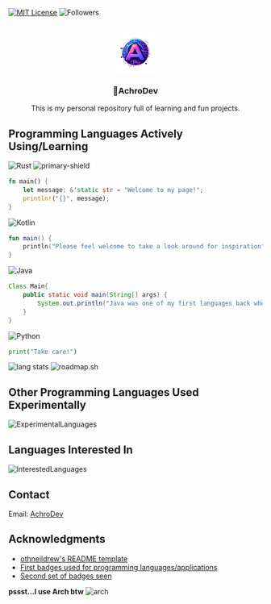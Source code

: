 <!-- Improved compatibility of back to top link: See: https://github.com/othneildrew/Best-README-Template/pull/73 -->

<a name="readme-top"></a>

<!-- PROJECT SHIELDS -->

[![MIT License][license-shield]][license-url]
![Followers][followers-shield]

<!-- PROJECT LOGO -->
<br />
<div align="center">
  <a href="https://github.com/AchroDev/AchroDev">
    <img src="images/logo.png" alt="Logo" width="80" height="80">
  </a>

<h3 align="center">👋AchroDev</h3>

  <p align="center">
    This is my personal repository full of learning and fun projects.
    <br />
  </p>
</div>

<!-- USAGE EXAMPLES -->

## Programming Languages Actively Using/Learning

![Rust][rust-shield] ![primary-shield]

```Rust
fn main() {
    let message: &'static str = "Welcome to my page!";
    println!("{}", message);
}
```

![Kotlin][kotlin-shield]

```Kotlin
fun main() {
    println("Please feel welcome to take a look around for inspiration")
}
```

![Java][java-shield]

```Java
Class Main{
    public static void main(String[] args) {
        System.out.println("Java was one of my first languages back when OSRS and RSPSs were huge");
    }
}
```

![Python][python-shield]

```Python
print("Take care!")
```

![lang stats][lang-stats-link] ![roadmap.sh][roadmap-sh]

## Other Programming Languages Used Experimentally

![ExperimentalLanguages][exp-lang]

## Languages Interested In

![InterestedLanguages][int-lang]

<!-- CONTACT -->

## Contact

Email: [AchroDev][email]

<!-- ACKNOWLEDGMENTS -->

## Acknowledgments

- [othneildrew's README template][readme-template]
- [First badges used for programming languages/applications][badges1]
- [Second set of badges seen][badges2]

**pssst...I use Arch btw** ![arch][arch-shield]

<!-- MARKDOWN LINKS & IMAGES -->
<!-- https://www.markdownguide.org/basic-syntax/#reference-style-links -->

[license-shield]: https://img.shields.io/github/license/AchroDev/AchroDev.svg?style=for-the-badge
[license-url]: https://github.com/AchroDev/AchroDev/blob/master/LICENSE.txt
[badges1]: https://dev.to/envoy_/150-badges-for-github-pnk
[badges2]: https://skillicons.dev/
[email]: mailto:achrodev@proton.me
[rust-shield]: https://img.shields.io/badge/Rust-000000?style=for-the-badge&logo=rust&logoColor=white
[kotlin-shield]: https://img.shields.io/badge/Kotlin-0095D5?&style=for-the-badge&logo=kotlin&logoColor=white
[java-shield]: https://img.shields.io/badge/Java-ED8B00?style=for-the-badge&logo=openjdk&logoColor=white
[python-shield]: https://img.shields.io/badge/Python-3776AB?style=for-the-badge&logo=python&logoColor=white
[followers-shield]: https://img.shields.io/github/followers/AchroDev.svg?style=social&label=Follow&maxAge=2592000
[lang-stats-link]: https://github-readme-stats.vercel.app/api/top-langs/?username=AchroDev&theme=blue-green
[primary-shield]: https://img.shields.io/badge/primary-3ed918
[readme-template]: https://github.com/othneildrew/Best-README-Template
[roadmap-sh]: https://roadmap.sh/card/tall/6657e841b998f3b3c7da5bd1?variant=dark
[arch-shield]: https://skillicons.dev/icons?i=arch
[exp-lang]: https://skillicons.dev/icons?i=cpp,cs,go,js,php,ruby,pwsh,bash
[int-lang]: https://skillicons.dev/icons?i=haskell,lua,spring,scala

